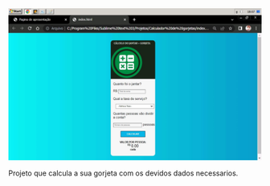 
<img src="calculador de gorjetas.jpg" alt="previa do projeto">

Projeto que calcula a sua gorjeta com os devidos dados necessarios.
